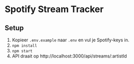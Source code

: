 # Spotify Stream Tracker

## Setup

1. Kopieer `.env.example` naar `.env` en vul je Spotify-keys in.
2. `npm install`
3. `npm start`
4. API draait op http://localhost:3000/api/streams/:artistId
